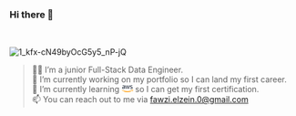 ### Hi there 👋

<br>

![1_kfx-cN49byOcG5y5_nP-jQ](https://github.com/FawziElZein/FawziElZein/assets/56543752/a7ac7f67-831d-4854-a08d-dddcc41f4639)


> :man_technologist: I’m a junior Full-Stack Data Engineer.  
> 🔭 I’m currently working on my portfolio so I can land my first career.  
> 🌱 I’m currently learning <img src= "./images/2560px-Amazon_Web_Services_Logo.svg.png" width="20" heigth="20"> so I can get my first certification.  
> 📫 You can reach out to me via fawzi.elzein.0@gmail.com 
<!--**FawziElZein/FawziElZein** is a ✨ _special_ ✨ repository because its `README.md` (this file) appears on your GitHub profile.

Here are some ideas to get you started:

- 🔭 I’m currently working on ...
- 🌱 I’m currently learning ...
- 👯 I’m looking to collaborate on ...
- 🤔 I’m looking for help with ...
- 💬 Ask me about ...
- 📫 How to reach me: ...
- 😄 Pronouns: ...
- ⚡ Fun fact: ...
-->
